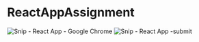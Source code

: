 # ReactAppAssignment
![Snip - React App - Google Chrome](https://user-images.githubusercontent.com/105463148/180130281-ccb1838d-07fe-4d8a-a819-ce84ab24a93b.png)
![Snip - React App -submit](https://user-images.githubusercontent.com/105463148/180130356-c5caf64b-1725-4d77-bcb3-e32aa2723936.png)
